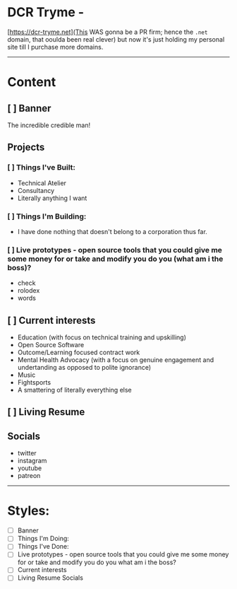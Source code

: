 # DCR Tryme -

[https://dcr-tryme.net](This WAS gonna be a PR firm; hence the `.net` domain, that ooulda been real clever) but now it's just holding my personal site till I purchase more domains.

---
# Content

## [ ] Banner
The incredible credible man!

## Projects

### [ ] Things I've Built:
- Technical Atelier
- Consultancy
- Literally anything I want

### [ ] Things I'm Building:
- I have done nothing that doesn't belong to a corporation thus far.

### [ ] Live prototypes - open source tools that you could give me some money for or take and modify you do you (what am i the boss)?
- check
- rolodex
- words

## [ ] Current interests
- Education (with focus on technical training and upskilling)
- Open Source Software
- Outcome/Learning focused contract work
- Mental Health Advocacy (with a focus on genuine engagement and undertanding as opposed to polite ignorance)
- Music 
- Fightsports
- A smattering of literally everything else

## [ ] Living Resume

## Socials
- twitter
- instagram
- youtube
- patreon

---

# Styles:

- [ ] Banner
- [ ] Things I'm Doing:
- [ ] Things I've Done:
- [ ] Live prototypes - open source tools that you could give me some money for or take and modify you do you what am i the boss?
- [ ] Current interests
- [ ] Living Resume
 Socials
